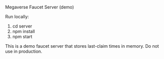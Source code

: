 Megaverse Faucet Server (demo)

Run locally:

1. cd server
2. npm install
3. npm start

This is a demo faucet server that stores last-claim times in memory. Do not use in production.
